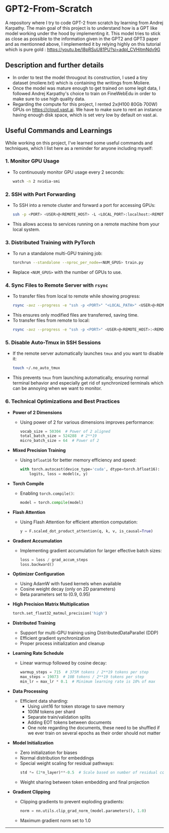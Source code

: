 # GPT2-From-Scratch

A repository where I try to code GPT-2 from scratch by learning from Andrej Karpathy. The main goal of this project is to understand how is a GPT like model working under the hood by implementing it. This model tries to stick as close as possible to the information given in the GPT2 and GPT3 paper and as mentionned above, I implemented it by relying highly on this tutorial which is pure gold : https://youtu.be/l8pRSuU81PU?si=adpI_CVHitmNdv9G

## Description and further details

- In order to test the model througout its construction, I used a tiny dataset (moliere.txt) which is containing the writings from Moliere. 
- Once the model was mature enough to get trained on some legit data, I followed Andrej Karpathy's choice to train on FineWebEdu in order to make sure to use high quality data.
- Regarding the compute for this project, I rented 2x(H100 80Gb 700W) GPUs on https://cloud.vast.ai. We have to make sure to rent an instance having enough disk space, which is set very low by default on vast.ai.


## Useful Commands and Learnings

While working on this project, I've learned some useful commands and techniques, which I list here as a reminder for anyone including myself:

### 1. **Monitor GPU Usage**
   - To continuously monitor GPU usage every 2 seconds:
     ```bash
     watch -n 2 nvidia-smi
     ```

### 2. **SSH with Port Forwarding**
   - To SSH into a remote cluster and forward a port for accessing GPUs:
     ```bash
     ssh -p <PORT> <USER>@<REMOTE_HOST> -L <LOCAL_PORT>:localhost:<REMOTE_PORT>
     ```
   - This allows access to services running on a remote machine from your local system.

### 3. **Distributed Training with PyTorch**
   - To run a standalone multi-GPU training job:
     ```bash
     torchrun --standalone --nproc_per_node=<NUM_GPUS> train.py
     ```
   - Replace `<NUM_GPUS>` with the number of GPUs to use.

### 4. **Sync Files to Remote Server with `rsync`**
   - To transfer files from local to remote while showing progress:
     ```bash
     rsync -avz --progress -e "ssh -p <PORT>" "<LOCAL_PATH>" <USER>@<REMOTE_HOST>:<REMOTE_PATH>/
     ```
   - This ensures only modified files are transferred, saving time.
   - To transfer files from remote to local:
     ```bash
     rsync -avz --progress -e "ssh -p <PORT>" <USER>@<REMOTE_HOST>:<REMOTE_PATH> "<LOCAL_PATH>"
     ```

### 5. **Disable Auto-Tmux in SSH Sessions**
   - If the remote server automatically launches `tmux` and you want to disable it:
     ```bash
     touch ~/.no_auto_tmux
     ```
   - This prevents `tmux` from launching automatically, ensuring normal terminal behavior and especially get rid of synchronized terminals which can be annoying when we want to monitor.

### 6. **Technical Optimizations and Best Practices**
   - **Power of 2 Dimensions**
     - Using power of 2 for various dimensions improves performance:
       ```python
       vocab_size = 50304  # Power of 2 aligned
       total_batch_size = 524288  # 2**19
       micro_batch_size = 64  # Power of 2
       ```

   - **Mixed Precision Training**
     - Using `bfloat16` for better memory efficiency and speed:
       ```python
       with torch.autocast(device_type='cuda', dtype=torch.bfloat16):
           logits, loss = model(x, y)
       ```

   - **Torch Compile**
     - Enabling `torch.compile()`:
       ```python
       model = torch.compile(model)
       ```

   - **Flash Attention**
     - Using Flash Attention for efficient attention computation:
       ```python
       y = F.scaled_dot_product_attention(q, k, v, is_causal=True)
       ```

   - **Gradient Accumulation**
     - Implementing gradient accumulation for larger effective batch sizes:
       ```python
       loss = loss / grad_accum_steps
       loss.backward()
       ```

   - **Optimizer Configuration**
     - Using AdamW with fused kernels when available
     - Cosine weight decay (only on 2D parameters)
     - Beta parameters set to (0.9, 0.95)

   - **High Precision Matrix Multiplication**
     ```python
     torch.set_float32_matmul_precision('high')
     ```

   - **Distributed Training**
     - Support for multi-GPU training using DistributedDataParallel (DDP)
     - Efficient gradient synchronization
     - Proper process initialization and cleanup

   - **Learning Rate Schedule**
     - Linear warmup followed by cosine decay:
       ```python
       warmup_steps = 715  # 375M tokens / 2**19 tokens per step
       max_steps = 19073  # 10B tokens / 2**19 tokens per step
       min_lr = max_lr * 0.1  # Minimum learning rate is 10% of max
       ```

   - **Data Processing**
     - Efficient data sharding:
       - Using uint16 for token storage to save memory
       - 100M tokens per shard
       - Separate train/validation splits
       - Adding EOT tokens between documents
       - One note regarding the documents, these need to be shuffled if we ever train on several epochs as their order should not matter

   - **Model Initialization**
     - Zero initialization for biases
     - Normal distribution for embeddings
     - Special weight scaling for residual pathways:
       ```python
       std *= (2*n_layer)**-0.5  # Scale based on number of residual connections
       ```
     - Weight sharing between token embedding and final projection

   - **Gradient Clipping**
     - Clipping gradients to prevent exploding gradients:
       ```python
       norm = nn.utils.clip_grad_norm_(model.parameters(), 1.0)
       ```
     - Maximum gradient norm set to 1.0

---
